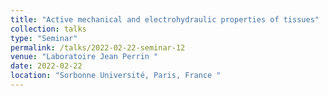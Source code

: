 ```yaml
---
title: "Active mechanical and electrohydraulic properties of tissues"
collection: talks
type: "Seminar"
permalink: /talks/2022-02-22-seminar-12
venue: "Laboratoire Jean Perrin "
date: 2022-02-22
location: "Sorbonne Université, Paris, France "
---
```

